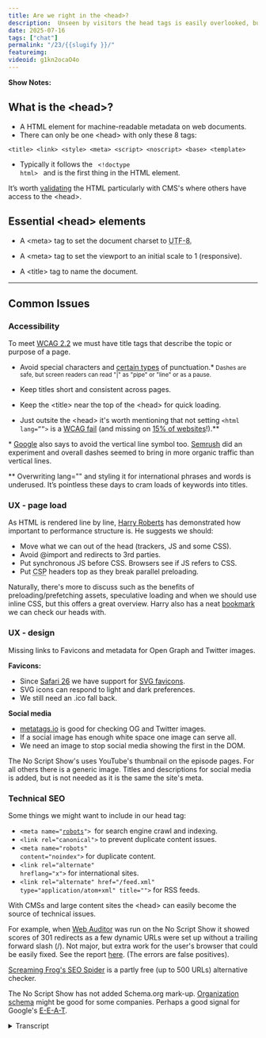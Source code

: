 ```yaml
---
title: Are we right in the <head>?
description:  Unseen by visitors the head tags is easily overlooked, but very important to a website's performance.
date: 2025-07-16
tags: ["chat"]
permalink: "/23/{{slugify }}/"
featureimg: 
videoid: g1kn2ocaO4o
---
```


**Show Notes:**


## What is the &lt;head&gt;?

- A HTML element for machine-readable metadata on web documents.
- There can only be one &lt;head&gt; with only these 8 tags:

`<title> <link> <style> <meta> <script> <noscript> <base> <template>`
 - Typically it follows the <code class="inline-code"> &lt;!doctype html&gt; </code> and is the first thing in the HTML element.
 
 <div class="side-note">
<p>It’s worth <a href="https://validator.w3.org/nu/?showsource=yes&useragent=Validator.nu%2FLV+https%3A%2F%2Fvalidator.w3.org%2Fservices&acceptlanguage=&doc=https%3A%2F%2Fnoscript.show%2F">validating</a> the HTML
 particularly with CMS's where others have access to the &lt;head&gt;.</p>
</div>


## Essential &lt;head&gt; elements

- A &lt;meta&gt; tag to set the document charset to <abbr title="Unicode Transformation Format - 8-bit">UTF-8.</abbr>

- A &lt;meta&gt; tag to set the viewport to an initial scale to 1 (responsive).
- A &lt;title&gt; tag to name the document.


<hr>

## Common Issues

### Accessibility

To meet [WCAG 2.2](https://www.w3.org/WAI/WCAG22/Understanding/page-titled.html) we must have title tags that describe the topic or purpose of a page.

- Avoid special characters and [certain types](https://www.deque.com/blog/dont-screen-readers-read-whats-screen-part-1-punctuation-typographic-symbols/) of punctuation.*<small> Dashes are safe, but screen readers can read "|"  as "pipe" or "line" or as a pause.</small>
- Keep titles short and consistent across pages.

- Keep the &lt;title&gt; near the top of the &lt;head&gt; for quick loading. 

- Just outsite the &lt;head&gt; it's worth mentioning that not setting <code class="inline-code">&lt;html lang=&rdquo;&rdquo;&gt;</code> is a [WCAG fail](https://www.w3.org/WAI/WCAG21/Understanding/language-of-page.html) (and missing on [15% of websites](https://webaim.org/projects/million/)!).**

<div class="side-note">
<p>* <a href="https://www.seroundtable.com/archives/023052.html">Google</a> also says to avoid the vertical line symbol too. <a href="https://www.semrush.com/blog/case-study-should-you-add-pipes-or-dashes-to-your-title-ag-/">Semrush</a>  did an experiment and overall dashes seemed to bring in more organic traffic than vertical lines.</p>

<p>**  Overwriting lang="" and styling it for international phrases and words is underused. It’s pointless these days to cram loads of keywords into titles.
</p>
</div>

### UX - page load 

As HTML is rendered line by line, [Harry Roberts](https://csswizardry.com/) has demonstrated how important to performance structure is. He suggests we should:

- Move what we can out of the head (trackers, JS and some CSS).
- Avoid @import and redirects to 3rd parties.
- Put synchronous JS before CSS. Browsers see if JS refers to CSS. 
- Put <abbr title="Content Security Policy">CSP</abbr> headers top as they break parallel preloading.

<div class="side-note">

<p> Naturally, there's more to discuss such as the benefits of preloading/prefetching assets, speculative loading and when we should use inline CSS, but this offers a great overview.  Harry also has a neat <a href="https://csswizardry.com/ct/">bookmark</a> we can check our heads with.</p>

</div>

### UX - design

Missing links to Favicons and metadata for Open Graph and Twitter images.

**Favicons:**

- Since [Safari 26](https://developer.apple.com/documentation/safari-release-notes/safari-26-release-notes) we have support for [SVG favicons](https://caniuse.com/link-icon-svg).
- SVG icons can respond to light and dark preferences. 
- We still need an .ico fall back.

**Social media**

- [metatags.io](https://metatags.io/?url=https%3A%2F%2Fnoscript.show%2Fabout) is good for checking OG and Twitter images.
-  If a social image has enough white space one image can serve all.
-  We need an image to stop social media showing the first in the DOM. 

<div class="side-note">
<p> The No Script Show's uses YouTube's thumbnail on the episode pages. For all others there is a generic image. Titles and descriptions for social media is added, but is not needed as it is the same the site's meta.
</p>
</div>

### Technical SEO 

Some things we might want to include in our head tag:


- <code class="inline-code">&lt;meta name=&quot;[robots](https://noscript.show/robots.txt)&quot;&gt; </code>for search engine crawl and indexing.
- <code class="inline-code">&lt;link rel=&quot;canonical&quot;&gt;</code> to prevent duplicate content issues.
- <code class="inline-code">&lt;meta name=&quot;robots&quot; content=&quot;noindex&quot;&gt;</code> for duplicate content.
- <code class="inline-code">&lt;link rel=&quot;alternate&quot; hreflang=&quot;x&quot;&gt;</code> for international sites.
- <code class="inline-code">&lt;link rel=&quot;alternate&quot; href=&quot;/feed.xml&quot; type=&quot;application/atom+xml&quot; title=&quot;&quot;&gt;</code>  for RSS feeds.

<div class="side-note">
<p>With CMSs and large content sites the &lt;head&gt; can easily become the source of technical issues.</p>
<p>For example, when <a href="https://www.link-assistant.com/website-auditor/">Web Auditor</a> was run on the No Script Show it showed scores of 301 redirects as a few dynamic URLs were set up without a trailing forward slash (/).  Not major, but extra work for the user's browser that could be easily fixed. See the report <a href="/img/SEO-audit.pdf">here</a>. (The errors are false positives).</p>
<p><a href="https://www.screamingfrog.co.uk/seo-spider/">Screaming Frog's SEO Spider</a>  is a partly free (up to 500 URLs) alternative checker. </p>

<p>The No Script Show has not added Schema.org mark-up. <a href="https://developers.google.com/search/docs/appearance/structured-data/organization">Organization schema</a> might be good for some companies. Perhaps a good signal for Google's <a href="https://developers.google.com/search/docs/fundamentals/creating-helpful-content">E-E-A-T</a>.</p>
</div>

<details> 
<summary>Transcript</summary>



[00:00:05] **Nathan Wrigley:** Hello there and welcome to the No Script Show.

This is our third in a series looking at various components that make up a website. Today we're talking about the head element as it's unseen by visitors. The head is easily overlooked, but a few mistakes can have a dramatic effect on the site overall. As with all episodes in this series, this is in two parts.

First, we'll talk about. Head elements from a technical design and accessibility, SEO as well perspective. Then we'll follow up with a YouTube video looking at some coded examples. And as always, there's David Waumsley who does all the hard work. Hello David. Hello. we call 

[00:00:47] **David Waumsley:** this one, are we right in the head?

And as we've established, I definitely wasn't right in the head, but I've been getting professional help. 

[00:00:54] **Nathan Wrigley:** you, yeah, from a variety of different websites. I might add, not from the medics. I, read the show notes, which you always, you know, very faithfully put together for us. And I have to confess, it's been a long time since I looked at something, which I'm gonna call so basic and it really alarmed me that this incredibly crucial and basic thing I basically didn't know anything about.

no, not great. Yeah. 

[00:01:22] **David Waumsley:** So we got some show notes. Sure. We bring them up then. Indeed. 

[00:01:25] **Nathan Wrigley:** There we are. So are we right in the head? Let's, let's kick it off. So the first one, what is the head? 

[00:01:32] **David Waumsley:** Yeah, so what I've got here, it's fairly simple. It's A-H-T-M-L element for machine readable metadata on web documents, and this is something which I don't think I ever knew as well.

I knew that there could only be one head on a page and I didn't know that there were only eight tags that are supported. No, me neither. And they are, we know these Title link, style, meta and script and no script knew those. Yep. Base and template. I didn't really, I think I understand base. Do you?

No, that was the 

[00:02:10] **Nathan Wrigley:** alarming thing. The first ones that you mentioned. So title, link style, meta script, no script. That was all fine and self-explanatory. However, I saw base and template and Yeah. Basically didn't know what either of them were for. 

[00:02:22] **David Waumsley:** I think, to be honest, I dunno why I stuck on this.

'cause, I don't know. And I think base is the one where you can set the URLs that I used so you could change the whole, it has a knock on effect. So if you are only including these certain URLs, it's a little bit like you can leave the full domain name off your document forward slash so you could have your base being.

no script show and then you could change that to something else, I think. Got it. That's what it does there. Okay. template I'm not so sure on. Okay. We'll just 

[00:02:52] **Nathan Wrigley:** swiftly move on. 

[00:02:54] **David Waumsley:** Yes, let's do that. And it typically follows the doc type HTML, tag that we have, which is a lot simpler these days.

And we would talk reminiscent about the times in the early HTML, where there all these different versions you're 

[00:03:08] **Nathan Wrigley:** have. That's right. It was like a full two lines of impenetrable stuff that you had to basically copy and paste. I could never remember what was required, so I would just copy and paste it every time.

But it was, set and it was XT X-H-T-M-L and all of these numbers and things followed on. But then I think HT ML five came along and, I don't know, I think you said about 2010, something like that and boiled it all down to this simple declaration doc type HTML, which made everything, all of that nonsense go away.

[00:03:37] **David Waumsley:** Yeah. 

[00:03:37] **Nathan Wrigley:** Yeah, because you literally had to 

[00:03:39] **David Waumsley:** pick, didn't you? Which team were going to be on, Yeah. and, generally the head is the, first thing that goes in the HTML element itself. And I've just put here because somebody else told me this, will mention that person, Harry Robertson. It's a good idea to go and validate.

People don't do this these days, but there is the validator@wthree.org, which is good for HT ML validation. and we passed. I've just done it on our site. Oh, 

[00:04:08] **Nathan Wrigley:** okay. Great. Yeah. So we passed. You followed all of those things. You didn't include a tag that couldn't be included or shouldn't be included, and you've got your, document declaration correct.

A bravo, yeah. First thing. 

[00:04:19] **David Waumsley:** Yay. I do that now and I haven't done that. We used to do that in the early years. Again, used to have those little tags that you could put saying that this was 

[00:04:28] **Nathan Wrigley:** valid. H-T-M-L-I know, yeah. 

[00:04:31] **David Waumsley:** Yes, nobody does. Nobody does that these days, but perhaps we should. But there is a caveat with that because a lot of what is seen as good practice is often used in a lot of inline modern CSS.

And if you do that, is gonna churn out lots of errors. 'cause it doesn't recognize modern CSS in there. if it doesn't validate, it's not necessarily a problem. okay, so let's talk about the essentials that we need in a head element. These three things that we really must have in there.

And that's a meta tag to set the documents character set to what is UTF eight, which, oh, David, come on. What does that mean? He says, because you can't see it on the screen there, but I'm hovering over it 'cause I've put it in there. It means Unicode transformation format eight 

[00:05:17] **Nathan Wrigley:** bit. Okay. I didn't know any of that, and I still don't even get what that does.

Like I get it. You've got to include it. why eight bit? I'm not asking that as a question because I'm, I don't know if one, but, anyway, it's required, but what if we made it into a nine or a seven? What would happen? 

[00:05:36] **David Waumsley:** I don't, I don't know how it works, but 

[00:05:38] **Nathan Wrigley:** anyway, 

[00:05:38] **David Waumsley:** we know what it does.

We know we need it. Yeah. Yeah. It allows all those. All those unicodes that are in your fonts or available, any way to be able to use them. And I use them a lot actually. I use like little arrows and stuff and yes, triangles all over. And if I didn't have that, I don't think it would recognize them. So yeah, so we've got that.

And we need a meta tag at two set of view ports to initial scale of one for responsiveness. If we don't, we'll be on our mobile phones and it'll try and show us a desktop view, too wide. We need that and we need a title tag, a name for the document. So particularly screen readers for accessibility so they can read that first and know where they are.

[00:06:19] **Nathan Wrigley:** which, so sorry, just quickly. Then those three are the basics. Like we, we have the, list of eight that you can use, but those three are the ones that you must have, you cannot pass go unless you've got those three included. Yeah, 

[00:06:30] **David Waumsley:** I suspect you prob you've just get. Problems with it, won't you?

You'll get problems with your characters, you'll get problems with scaling. Yeah. And you'll just annoy a lot of people who won't know where they are. Accessibility and a title. Yeah. Good point. Yeah. Yeah, so really the rest of this is about the common issues. Many of these. If not most, I didn't know.

And this is through other people's work. So for accessibility to meet, basic, the basic standard I've put down here will tag 2.2. We must have title tags that describe the topical purpose of a page. And I've got, for those who can see it on YouTube, I've got the document up here. So we just need to make it clear and consistent what our pages.

are telling us on this. So typically I think, and I used to be terrible at this, I used to keep my, I used to put keyword cram stuff 'cause I was into the SEO all the stuff and I didn't have a consistency. It wasn't, now it is about, and it's no script show on our thing and contact, no script show and keep it simple.

the one that was really fascinating, the first bullet point I got here was to avoid special characters and certain types of punctuation. And it's, again, Sarah Suan an accessibility course, which she, it was a sort of passing reference to it, but it's really dangerous for screen readers to be able to put certain things in, so dashes are safe, but when it comes to the vertical line or the pipe, or the line symbol, or whatever you call it, a screen reader.

May choose, depending on which one or combination with your browsers. Choose to read out pipeline or just pause as it would do with the dash. Oh, pause would 

[00:08:13] **Nathan Wrigley:** be 

[00:08:13] **David Waumsley:** a total catastrophe, 

[00:08:15] **Nathan Wrigley:** wouldn't 

[00:08:15] **David Waumsley:** it? no, pause is fine. Just to pause between the, pause. Oh, I see. 

[00:08:19] **Nathan Wrigley:** It's not gonna end there. It's literally no, just create a, like a one second pause.

Okay. Got it. Got it, 

[00:08:24] **David Waumsley:** So it'll work as a dash. So the safest thing is Dash. And honestly, you've been good. You were just telling me that you've generally gone dashes. Suddenly I have this. 

[00:08:32] **Nathan Wrigley:** Yeah, I only went with dashes just 'cause I went with dashes. I could easily have done pipes, but I just went with dashes forever.

So that's what I've used. But pipes to me look more. Appropriate un unless it happens to coincide with a lowercase L, in which case it looks sometimes like you've got two or three Ls next to each, other. So that's weird. But I didn't really, I didn't realize that obviously, back in the day when I started doing titles, I didn't realize that the pipe was gonna be read out by a screen reader.

but there you go. Avoid at all costs. Good, bit of advice. Yeah. 

[00:09:07] **David Waumsley:** Yeah, exactly. I jumped onto it only recently thinking they look quite cool people do this, use pipes. I'm gonna use pipes. And now I realize that it could cause some accessibility problems. But just not only that, interestingly enough, Google also, and I've linked to a document where they say this, they say avoid vertical lines, but I don't think they explain it.

But there is a SEMrush, experiment that they did. A case study where they changed their, pipes for dashes and, it's not entirely conclusive, but there was a improvement on the visitors they had to the site for doing that, which isn't that interesting? 

[00:09:44] **Nathan Wrigley:** Yeah. 

[00:09:45] **David Waumsley:** So, 

[00:09:46] **Nathan Wrigley:** you, not only is it not recommended for the accessibility side of things, but it also appears that Google etal are also giving it some negative weight.

[00:09:58] **David Waumsley:** I dunno why it would change things. it must be a visual thing. Perhaps people can read dashes, it makes more sense. I don't know. But anyway, according to their bit of research, so there's another benefit to doing that. 

[00:10:12] **Nathan Wrigley:** yes. Still, I've gone off my points here. You're on keep title short and consistent across pages.

I suppose you covered 

[00:10:18] **David Waumsley:** that a little bit already. Yeah, I, did, I jumped ahead and so I'll go on to the next one, which is keep the title near to the top of the head for quick loading because obviously if you are on a screen reader or even even if. we'll move on to that and how the order's important.

But if that comes in last, it can be very confusing If something's blocking your title coming up, you don't quite know where you are. And it's even worse for a screen reader, users who need to know where they've landed. So yeah, that's, a key thing. And it's not in the head, but it's worth mentioning that not setting the HML language attribute to something is a wagg fail as well.

Interestingly, even. The present stats on this, it's roughly, it, was amongst the top million sites. There is 15% of sites that don't have one still, which is quite incredible, isn't it? 

[00:11:08] **Nathan Wrigley:** Yeah, that is interesting. I, again, not something because I'm a CMS user and kind of assumed that my CMS.

Doing all of this correctly, all of this is fascinating, and when we finish this episode, I'm going to go and, berate myself for what my CMS of Choice is actually doing. 

[00:11:27] **David Waumsley:** No, it's doing, I think on the sites that I see with you. It is. Got it. And it's got the, interesting thing about that one is, so it, great Britain is the one that's been chosen for yours.

So gb is. it says English as the language, and that's all screen readers can deal with. They're not going to pick out particular accent for England, but you have got England with it. 

[00:11:49] **Nathan Wrigley:** can I go deeper? Can I select Yorkshire Britain as well? It'll make, yeah, but it'll make no 

[00:11:55] **David Waumsley:** impact on those people, but it 

[00:11:57] **Nathan Wrigley:** should.

Okay. Moving on. UX page load. Yeah, I see you've got a dash there. Well done. No pie. 

[00:12:11] **David Waumsley:** this is the interesting bit for me and this is why I thought it was its own topic. So there was a great talk by Harry Roberts, who's a, performance expert. He works on all with all sorts of big, companies. So he is done a lot of research and there's a really good, I've linked to it, the video there.

Where his talk is about getting your head straight and he demonstrates how important structure is, what the order you put things in your head really impacts on your page load. And I'm just gonna cover this quickly 'cause we'll look at it in the next video where I've got the sort of code really that's there.

But, I think the key points for is, that. firstly is that it's the biggest because HTML renders everything from the top of the page, line by line. It makes the head the biggest render blocking element on your page. So from the start, it's. Anything that doesn't need to be in the head.

He says shift out. So if you've got all these sort of trackers or even some CSS that can go in the body these days and any Java script that doesn't need to be there, get rid of it, get it out the head because that will speed things up. His other main point is, avoid things like imports and redirects to other third parties.

And you think where has to call out? Grab some information in there. I don't, there was a big debate, and I dunno if you ever fell on one side of this, about using Google fonts, whether you should, locally load them or whether you should be using their own CDN for this. And there was a lot of people argued.

That the CDM was faster than anything you would like. Yeah. In 

[00:13:48] **Nathan Wrigley:** terms of speed, I was always swung. mo more recently I was swung just by the GDPR argument, not by the speed argument. So that kind of settled it for me. I didn't look at that. Again, it's like Google fonts. I, want to load those locally now just because the Germans are gonna come and get me if, if I don't.

And so that's, that was decision made and, I honestly, I'd forgotten that there was any kind of. Possibility that it would be loaded quicker. My expectation though, would be that if you loaded it from a CDN, given Google's might, and the fact that it's got edges everywhere, I would've thought that would have been quicker.

But it is another request. It's got a, it's got to be requested, then it's got to satisfy that request. but yeah, I don't know. 

[00:14:34] **David Waumsley:** Yeah. according to Harry, no. really it all slows it down. and honestly I did a big for a long period actually, but. Using a page builder. And a lot of the people there thought it was faster with that.

And also, WP Rocket, which I used as a plugin, used to argue that it's better to use the CDN. Okay. And they used to pre-render that or, ahead of time. But no, in what all my experiments, it was the opposite. Local loading was always faster. So I think Harry's right on that one, but it's just Okay.

Interesting. And the other thing, this is the, I thought was the most interesting thing in this talk was that we should put synchronous JavaScript before synchronous CSS or really any CSS. And I didn't know this. And the perfect example is, and I would've done this, I'm sure, yeah, it's not true any longer, but used to get, the Google Analytics code used to be synchronously loading in the early days, the legacy stuff.

[00:15:30] **Nathan Wrigley:** Yep. 

[00:15:31] **David Waumsley:** And it would always tell you to put that at the top of your head. Yeah. And you would go, nah, I'm not putting you, doesn't matter. Top. Yeah, that's right. I want the CSS first. You put it last, but what Heaves recognized out this, and I thought this is the most revealing thing, is that. It will block it because the JavaScript needs to know it.

It sees JavaScript, but it needs to know whether it refers to any CSS that you might have, which it might well 

[00:15:56] **Nathan Wrigley:** do. Yeah. 

[00:15:57] **David Waumsley:** So if you put the CSS first, it goes, hold on. We have to read the whole, just wait there. We have to read the JavaScript and then we'll come back to your cs. Yeah, so it, it blocks the whole thing, yeah.

Synchronous JavaScript and you before your CSS. 

[00:16:10] **Nathan Wrigley:** that makes perfect sense when you say it out loud, but again, yeah. Not something that I had given much thought to. 'cause those, things are usually mysteriously hidden away and you don't bother looking at what the content of that JavaScript package might be.

but it does make sense. If it's gonna call some CSS, why not allow it to have access to the CSS because it's, it the JavaScript comes first. Yeah. Makes sense. 

[00:16:34] **David Waumsley:** And the other thing, I think that was most revealing, but something that doesn't really affect me. But if you have these, CSP headers or content security policy headers, that restrict, where you can bring in things from, you restrict the sources that you, that a lot of people put them quite low.

and they would, according to his research, it would break that parallel preloading that you automatically get, so everything will simultaneously load at the same time. If it can do, if you see, oh, okay. And if you put this somewhere down the bottom, it breaks all of that happening.

so you need to put that right at the very, top. He doesn't mention it, but interestingly, I double checked it and it's actually one of the policies, if you're using a content security policy for security reasons, you need to put it as one of the first things in your head, not just for performance as well.

So 

[00:17:29] **Nathan Wrigley:** yeah, so four important points, most of which I would completely have. Forgotten about and disregarded, therefore, but that's, none of that is hard to remember. Is it? That all makes sense. I'm never gonna be using the CSPs anyway. In all honesty, it's, and most of it, again, in all honesty, I'm letting, WordPress, the CMSI use handle much of this, but it all makes sense doing it that way.

Yep. 

[00:17:52] **David Waumsley:** Yeah, there is. a quick little tool. I'll just bring that up over here, which is a little bookmark you can use that's been made by Harry, where I've actually got it in here. 

[00:18:03] **Nathan Wrigley:** Yeah, I saw that. I, put it in as well and I had a quite, a very quick play. Did 

[00:18:08] **David Waumsley:** you, 

[00:18:09] **Nathan Wrigley:** let's just go 

[00:18:09] **David Waumsley:** back to our site. 

[00:18:10] **Nathan Wrigley:** What does it, yeah, you can click it there.

Now. You might have to reload it. I don't know. 

[00:18:14] **David Waumsley:** No, I think you should come in there. yeah, its pointed out this isn't very revealing. It's pointing out that a blocking style sheet that we've got is the fact that I've. I've got a link to my style sheets here. It's actually a bundled together one rather than inline.

So there's a ongoing argument isn't about whether where you or when and where you should use inline CSS. And where you should interesting enough is quite interesting. Of course, I went to his site just so we can show Harry the person behind all of this. There is, and if we stick it on his, oh, look at this.

He's got black Mark here. His title is blocked by JavaScript. Oh. But of course. No, it's actually, I had a quick look. I thought it's, what's he doing then? He is actually got a little bit of JavaScript, which is measuring the performance of his head. So he's obviously Oh, okay. He's obviously doing some testing at the moment.

Yeah. He's, being very, 

[00:19:06] **Nathan Wrigley:** thorough. Yeah. 

[00:19:07] **David Waumsley:** Yes. anyway, so great little bookmark on that. I think maybe I need to refresh just, oh, we didn't need it. So 

[00:19:13] **Nathan Wrigley:** that's ct, what's that called again? That was, yes, further down. It's, 

[00:19:19] **David Waumsley:** you find it, you'll find it on CSS wizardry if you go to our site.

Anyway, the link is there. Yeah. dot com and CT will get that page up and then you can just add it to your bookmark there. 

[00:19:31] **Nathan Wrigley:** Perfect. Oh, okay. And I'll read that into the audio. So the, this show is gonna be on no script show. Oh yeah. Slash 23, the numeral. So no script show slash two three. You'll be able to follow the, follow the links and get that one.

[00:19:47] **David Waumsley:** Anyway. I, thought that gives a great, as I've made the point here, there's lots of other things to talk about with speed, preloading stuff, speculative loading is something that we'll look at a little bit later and that, do you have any thoughts on the inline CSS? I've noticed that with the WordPress stuff.

There's been a move to stick a lot of your CSS in the head now in line. 

[00:20:09] **Nathan Wrigley:** Yeah, and in all honesty, I've I've just deferred that responsibility to the CMS itself. it's, this whole show is so interesting to me just because of the fact that I've relegated almost every decision. To the CSS, and so I will have thoughts on it going forwards, but up until this point, the answer is basically no.

I haven't been doing any of that. I've just been using a theme, the author of whom I respect, hoping that they're doing all of those bits and pieces correctly. And again, with things like plugins hoping that they're honoring the this that we're talking about. But I'm sure that if I was to go in and inspect it.

Probably wouldn't be the way I want it. it's always been a style. did you say whether things should be in line or not? 

[00:20:55] **David Waumsley:** Yeah, I just think it's been, yeah, I've always gone 

[00:20:56] **Nathan Wrigley:** with a style sheet, to be honest. Yeah. 

[00:21:00] **David Waumsley:** most of what you have hasn't because of the fact that the CMS is, and it's not just WordPress.

I say it's typical for WordPress, but also, we've used the 11 base blog for our site here. By default, I changed it. It, he was outputting it in line. and I've changed it. To go to a link. Which Go to a style sheet. yeah, Which is a render blocking thing. But I, think the thing is, the advantage of, inline is the fact that you stop that render blocking.

But the disadvantage is that every new page you go to after that, you haven't got it cached any longer. So it has to. Reload that from your inline. Whereas that's true. Yeah. Yeah. So that's your, if you think people are going to go to more than one page, then probably, you better, it makes sense 

[00:21:49] **Nathan Wrigley:** to go with a resource rather than inline.

Okay. 

[00:21:52] **David Waumsley:** Yeah. Yeah, I think so. Anyway, it's just. We won't get into that any further. let's move on to next thing. So UX design side of things. So yeah, there's an element of design that comes into our heads, even though users don't see it. We have fons and we have our metadata for our social networks, open graph and Twitter images or X images as they maybe call it now.

So there's a bit of news on that. So I thought this was really fascinating. It's really recent. It's only Safari 26. 

[00:22:20] **Nathan Wrigley:** Yeah. 

[00:22:21] **David Waumsley:** I didn't know this either. Yeah. Yeah. It's just in June and I think it's fully out now. And actually if you look, so they're supporting SVG Favicons, and actually if I just go to the link here, we'll notice, can I use these, right?

So globally we're at almost 78% now with this. And honestly, since I start, I put started this article maybe a couple of weeks ago. Yeah. And it's probably gone up. by 2%. okay, so obviously this, 

[00:22:52] **Nathan Wrigley:** huh? Because of safari. 'cause of Safari 26. Yeah. So it's across the board now. Safari was the holdout. Now safari's come on board.

You're basically good to go. Svg. 

[00:23:01] **David Waumsley:** Yeah. and the good thing about the SVD Fon is that you can have light and dark modes with it. Something you can't do with the, 

[00:23:10] **Nathan Wrigley:** when you say you can do light and dark modes, does it not automatically do you have to. Predefine a light in a dark one, or does it render it differently if it detects that it's on dark mode, for example?

[00:23:23] **David Waumsley:** No, you'll need to put it, you'll need to use the CSS, prefers. That's it. That's it. Color scheme and have an alternative to switch to. But it means it supports that. Quite interesting. I'm just looking at the, can I use here? So it's actually a lot lower, 60, nearly 62% in USA and 64. percent in uk, but of course here in India we are way ahead of you.

Nice. 94%. I wonder why, what is it that we're doing differently? I think it's probably there are less users of, and I think this is where the hold off would be of, mobiles. With Safari on it. Less, apple products, I would guess. Okay. and nearly everybody's on the mobile, so Yeah. Got it. So supported there where I'm Okay.

Anyway. Yeah. So, we still need our ICO fallback. With that on our side, I've really just put a very simple one. you can really spend a lot of time, you can either embed, can't you, different sizes in that format. Yep, So it works in different, and I haven't done that. You've just gone for the one teeny tiny one.

A one tiny, yeah, because I think this is the way forward, but I think it's really fascinating. We'll look at the code anyway a little bit for the SVG icons, but I think it's really cool that you can now create your icon and within that SVG you can add in your preferreds color scheme and the. Device is going to swap.

and it's actually on our site here, but we'll show that I think in the video. the other thing, social media wise, yeah, a great little tool, that I like to use is meta tags.io, which allows you to check what you've got on your site. So I've done it on here and it shows you all the sort of how.

Your image might show on the different platforms. I like that. That's right. Yeah. you can generally get away. So this is the generic one on the about page that I've used. But actually what we're doing on our site is we're bothering the YouTube thumbnail. So when we put the YouTube video up, it's outputting on those episode pages that, but yeah, I think that's pretty cool that you can.

use if you put enough pad in around it. So you need a sort of rough Yeah. You just get away with 

[00:25:39] **Nathan Wrigley:** one, can't you? If you just make sure that it's not too Exactly. I, it's just not bleeding to the edges unless it's just ordinary gradients or colors. Yeah. 

[00:25:48] **David Waumsley:** Yeah, exactly, because Twitter's slightly different to Facebook, or Facebook is a little bit odd because it's usually a 16 to nine ratio, yeah. And that's what Twitter uses, but the other doesn't, anyway. 

[00:26:00] **Nathan Wrigley:** do we still care about things like that though? What I mean is like, how is it that those platforms still have the sway that they have over this kind of stuff? I guess it's just because they are the way people are consuming things, but, although there's like a hotbed of people who use X globally, it's a tiny platform.

Form really compared to the likes of Facebook and Instagram and TikTok. But nevertheless, I guess they just, yeah, they set the agenda and they get to keep the, they get to keep the spoils. 

[00:26:27] **David Waumsley:** Yeah. And if you've got the format, the two formats for, the open graph, it's gonna be used by all the other ones.

blue Sky and Slack and 

[00:26:37] **Nathan Wrigley:** all those kind of things. On, my SEO plugin of choice in WordPress, it, just requires those two, it calls it Facebook and Twitter. and you just, and it gives you a demo much like you've just seen inside the plugin, and you can judge for yourself whether you've got the alignment wrong.

But mostly if you just have a little bit of a board around the edge of nothingness, then it, anything will work. You only need one. You don't need two. 

[00:27:02] **David Waumsley:** Anyway. I put it down as a problem. I didn't explain that. Yeah. Just because you could have them missing, and I had it missing. I forgot the social media on somebody's site and they were going, oh, it looks really awful.

And of course what it does is it takes the first thing in the dom, which was actually a mega menu in our case, a tiny image in it. It was so I had to put a generic one in there. But, yeah. we'll move into that more. Let's talk about the. Technical, SEO. So just a little bit about what we might wanna include in our head.

we've, robots is probably something that we might want to have a met name of robots so we can control the. Search engines crawl. 

[00:27:42] **Nathan Wrigley:** try to control no real control of that at all. But yeah, 

[00:27:47] **David Waumsley:** you are onto something there. Let me just go over here. There is ours, sorry for those who are just listening, but you'll, you've got loads 

[00:27:53] **Nathan Wrigley:** in there.

That's 

[00:27:55] **David Waumsley:** interesting. I've just done it and, it'll be close to your heart here, but you'll see here that I'm disallowing. Claude Bot, 

[00:28:02] **Nathan Wrigley:** Amazon bot. Oh, interesting. All the ai I'm trying do you for a minute imagine that they're gonna honor that. Do you think, for example, chat, GPT bot is gonna come along and go, oh, disallowed.

Yeah. Fine. We'll disallow it. That's fine. I don't know. 

[00:28:18] **David Waumsley:** I've got that and I've also got robots written in their head as well, saying No AI as well. okay. These are my two things. It'll be fascinating to, I, I dunno if I'll know, but I, certainly do see. On a lot of my sites that it's used on a lot more server resources now.

Oh, 

[00:28:34] **Nathan Wrigley:** did you see that CloudFlare have been taking steps, about this because they obviously don't believe.

That the declaration there, disallow, for example, chat, GPT or what have you, they're obviously not taking that seriously because they've got this, new thing where they're going, to basically drop traffic and they govern about 20% of the web. So they've got fairly sharp teeth, but, they're either going to tie them up in a kind of like an endless loop of content, which you know, is not real, but is.

Kind of, it's there, but it's not actually what they want to consume or they're just gonna drop the traffic unless you pay them. I dunno if you caught sight of any of that, but I definitely wouldn't be trusting these companies. 

[00:29:17] **David Waumsley:** Yeah, I got it from your other show. I wouldn't have known about it.

Okay. Yeah, it did amuse me, but yes, same as you. I'm. I'm not sure if I want another big megacorp to help me with the problems of other mega corps, 

[00:29:29] **Nathan Wrigley:** Yeah. 

[00:29:29] **David Waumsley:** That's 

[00:29:29] **Nathan Wrigley:** a good way of encapsulating it. Yeah. Okay. Yeah. Maybe Cloud Flow is our friend now, but who knows what they'll be in a decade's time.

Okay. Anyway, there we go. That was the robots one. Where are we next? Canonical. 

[00:29:41] **David Waumsley:** Yes. Canonical. Yeah, it, which confuses me. This, oh, I've got robots twice on my list here, but that's, oh, that's okay. Yes. It should be so canonical. You've got two ways of ex exclude to avoid the duplicate content issue. And duplicate content issue isn't something you get penalized by with the search engines.

There's, it's just that for, you want to be listed for the right. Direction to that content, don't you? So C canonical tags are a good way, or the other way is to go with, and this is written wrong on my notes, so I'll change it. A MET data that's saying this content is no index or something. So you, yeah, So just to ignore it if it is a duplicate. So they're quite key things. I've got canonical working and it. To be honest, it's a bit of a mess. Maybe we'll look at it in the next, session. 'cause I have to put all this programming in to make sure that when we've got all these separate pages that I dynamically created with the system, that I had something that was changing my, data there to, read that out as a different page.

Oh gosh. Yeah. So it got, it can get quite complex. Probably It's a lot easier sometimes just to Okay. Say, index, and then the one I didn't even know about, It's just doing this research on their ones, the alternative language for X on that, for internet, again, it's another duplicate content thing.

you're supposed to really specify which language you're primarily in. Also. Otherwise, you can get duplicate content issues with that if you've got different languages. 

[00:31:07] **Nathan Wrigley:** So for example, if a page is in, is once in Italian, once in English, once in Spanish, and what have you, is to declare it with this alternative language.

[00:31:15] **David Waumsley:** Yes, I think so. So you can end up with some problems there. Okay. And finally, this's, just the other one that we needed to put in, which is again, a link, alternative, which is leading to where your feed pages, if you've got RSS feeds, which we do in this, we do. there was something interesting I do think from the technical SEO side of things, and I, did a test.

I used, this was a deal about ages back because it's quite expensive. There's a web auditor, which is I remember that. Yeah. Yeah, exactly. And there is a, an alternative for partly free screaming frog's, SEO spider, where you can crawl your pages. So I did this. Recently, and because I didn't put forward slashes on some of my addresses in my head, I got.

So many 3 0 1 redirects, but I have, sorry, again, to those people who are viewing this, I did actually put, there is a link there that shows our results on this. So it's quite, useful to, to see 

[00:32:16] **Nathan Wrigley:** where there are issues. sorry, was that a, an, was that a missing? Trailing forward slash at the end of the url?

Yeah, 

[00:32:24] **David Waumsley:** so yes, no script show and often I've put that in the dynamic URLs without the trailing slash but our setup automatically goes to the trailing slash so when I put it in there, it's having to do this redirect every time. Okay. Got it. Which is obviously going to have some slight impact on the user because it means their browser has to do more work.

[00:32:45] **Nathan Wrigley:** I again, haven't given that enough thought, but I will give that enough thought. But it's one of those things that when you paste the URL without the trailing slash, it looks more human readable. So let's say you paste that link into an email or something like that where you know it's being consumed by eyeballs, then you have the intuition that it'll look better if it's not got a training slash, or at least I do.

But obviously then the browser has to do work to say, wait, no. Add it. Okay. Yeah. Good to know. Yeah. 

[00:33:13] **David Waumsley:** our setup is to always have the trailing slasher, which I think is pretty much the same in most WordPress if you automatically put it in. Yeah. And it's probably taking care on that, but with me doing it myself manually.

Exactly. Yeah. I left them off and I create a whole bunch of issues here. But yeah, I think these tools are pretty good. obviously this. Premium thing, and I was lucky to get some deal earlier on, but it does a really good job of picking out all the sort of silly redirects that you can get as a source of your head.

there are some errors which are showing on here, but I'll just tell you that this is a bot error. So it's saying it can't find something, and it's also saying there's some broken links, but in natural fact, it's the bot, it's, CloudFlare protecting me. Oh, from, the bot crawling my email address.

[00:33:58] **Nathan Wrigley:** Okay. Okay. I can well understand why they're doing that. Yeah. Okay. Swings and roundabouts with CloudFlare today then. 

[00:34:04] **David Waumsley:** Yeah. Yeah. So they're doing a good job there, but they are showing me errors on there, but that was, yeah. So we've tied it up our head a little bit now. Yeah. 

[00:34:14] **Nathan Wrigley:** I've always had a fairly messy head, to be honest.

And, now I'm feeling as if I've had a qua. I've had a, I've had a smart haircut and a buffing up. No, that's really interesting. That's great. Just. For the people who are listening to this once more, if you wanna follow the bits and pieces that David has put on that page, it's gonna amend the few things I think probably that he said needed amending no script show slash 23.

And then in a few moments from now, David and I are going to record a, visual version where David goes through this in more detail on the screen, so less audio, more video, and you'll be able to find that. no script show slash learn slash 14 with a trailing slash I might add. but it looks better like that, so I'm leaving it like that.

So there you go. You'll be able to find that as well. So there'll be some, addendum to this content. Is that it? Have we done for this one? 

[00:35:11] **David Waumsley:** Yeah. then, we'll, we're gonna look at the head now as a component in a bit of code that the way it's set up actually on our site. I just thought it's quite interesting what, Where the series might go actually. Yeah, 

[00:35:23] **Nathan Wrigley:** yeah. Honestly, there was like, that's 1 0 1 basic stuff that we've just covered, and I knew way less than 30% of it. So 

[00:35:32] **David Waumsley:** yeah, I was just, I, was flushing red all the way through reading this stuff, putting it together, going, oh my god. Basic, stuff. 

[00:35:39] **Nathan Wrigley:** Okay, so in which case we will, we'll pause the recording there and, we'll see you next time.

If you're listening to the audio, if not, come and join us for the video. See you in a bit. 

[00:35:48] **David Waumsley:** Bye. 

[00:35:49] **Nathan Wrigley:** Bye.



</details> 